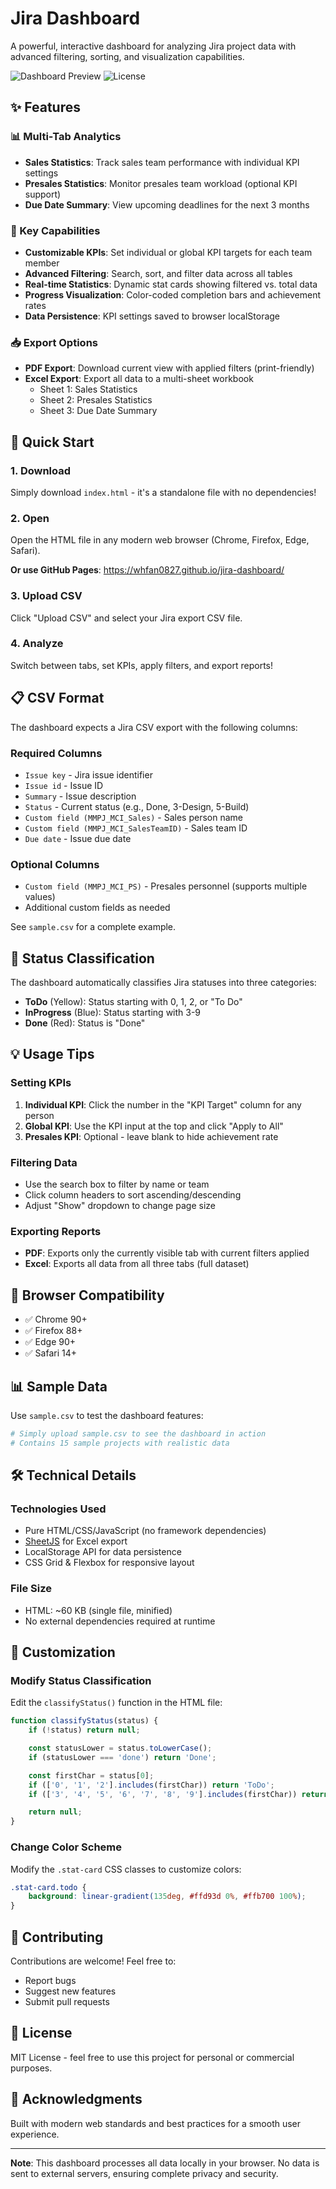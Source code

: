 # Jira Dashboard

A powerful, interactive dashboard for analyzing Jira project data with advanced filtering, sorting, and visualization capabilities.

![Dashboard Preview](https://img.shields.io/badge/Status-Active-success)
![License](https://img.shields.io/badge/License-MIT-blue)

## ✨ Features

### 📊 Multi-Tab Analytics
- **Sales Statistics**: Track sales team performance with individual KPI settings
- **Presales Statistics**: Monitor presales team workload (optional KPI support)
- **Due Date Summary**: View upcoming deadlines for the next 3 months

### 🎯 Key Capabilities
- **Customizable KPIs**: Set individual or global KPI targets for each team member
- **Advanced Filtering**: Search, sort, and filter data across all tables
- **Real-time Statistics**: Dynamic stat cards showing filtered vs. total data
- **Progress Visualization**: Color-coded completion bars and achievement rates
- **Data Persistence**: KPI settings saved to browser localStorage

### 📥 Export Options
- **PDF Export**: Download current view with applied filters (print-friendly)
- **Excel Export**: Export all data to a multi-sheet workbook
  - Sheet 1: Sales Statistics
  - Sheet 2: Presales Statistics
  - Sheet 3: Due Date Summary

## 🚀 Quick Start

### 1. Download
Simply download `index.html` - it's a standalone file with no dependencies!

### 2. Open
Open the HTML file in any modern web browser (Chrome, Firefox, Edge, Safari).

**Or use GitHub Pages**: https://whfan0827.github.io/jira-dashboard/

### 3. Upload CSV
Click "Upload CSV" and select your Jira export CSV file.

### 4. Analyze
Switch between tabs, set KPIs, apply filters, and export reports!

## 📋 CSV Format

The dashboard expects a Jira CSV export with the following columns:

### Required Columns
- `Issue key` - Jira issue identifier
- `Issue id` - Issue ID
- `Summary` - Issue description
- `Status` - Current status (e.g., Done, 3-Design, 5-Build)
- `Custom field (MMPJ_MCI_Sales)` - Sales person name
- `Custom field (MMPJ_MCI_SalesTeamID)` - Sales team ID
- `Due date` - Issue due date

### Optional Columns
- `Custom field (MMPJ_MCI_PS)` - Presales personnel (supports multiple values)
- Additional custom fields as needed

See `sample.csv` for a complete example.

## 🎨 Status Classification

The dashboard automatically classifies Jira statuses into three categories:

- **ToDo** (Yellow): Status starting with 0, 1, 2, or "To Do"
- **InProgress** (Blue): Status starting with 3-9
- **Done** (Red): Status is "Done"

## 💡 Usage Tips

### Setting KPIs
1. **Individual KPI**: Click the number in the "KPI Target" column for any person
2. **Global KPI**: Use the KPI input at the top and click "Apply to All"
3. **Presales KPI**: Optional - leave blank to hide achievement rate

### Filtering Data
- Use the search box to filter by name or team
- Click column headers to sort ascending/descending
- Adjust "Show" dropdown to change page size

### Exporting Reports
- **PDF**: Exports only the currently visible tab with current filters applied
- **Excel**: Exports all data from all three tabs (full dataset)

## 🔧 Browser Compatibility

- ✅ Chrome 90+
- ✅ Firefox 88+
- ✅ Edge 90+
- ✅ Safari 14+

## 📊 Sample Data

Use `sample.csv` to test the dashboard features:

```bash
# Simply upload sample.csv to see the dashboard in action
# Contains 15 sample projects with realistic data
```

## 🛠️ Technical Details

### Technologies Used
- Pure HTML/CSS/JavaScript (no framework dependencies)
- [SheetJS](https://sheetjs.com/) for Excel export
- LocalStorage API for data persistence
- CSS Grid & Flexbox for responsive layout

### File Size
- HTML: ~60 KB (single file, minified)
- No external dependencies required at runtime

## 📝 Customization

### Modify Status Classification
Edit the `classifyStatus()` function in the HTML file:

```javascript
function classifyStatus(status) {
    if (!status) return null;

    const statusLower = status.toLowerCase();
    if (statusLower === 'done') return 'Done';

    const firstChar = status[0];
    if (['0', '1', '2'].includes(firstChar)) return 'ToDo';
    if (['3', '4', '5', '6', '7', '8', '9'].includes(firstChar)) return 'InProgress';

    return null;
}
```

### Change Color Scheme
Modify the `.stat-card` CSS classes to customize colors:

```css
.stat-card.todo {
    background: linear-gradient(135deg, #ffd93d 0%, #ffb700 100%);
}
```

## 🤝 Contributing

Contributions are welcome! Feel free to:
- Report bugs
- Suggest new features
- Submit pull requests

## 📄 License

MIT License - feel free to use this project for personal or commercial purposes.

## 🙏 Acknowledgments

Built with modern web standards and best practices for a smooth user experience.

---

**Note**: This dashboard processes all data locally in your browser. No data is sent to external servers, ensuring complete privacy and security.

